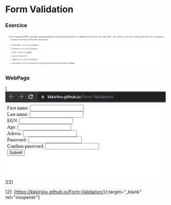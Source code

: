 # Form Validation
### Exercice

![header image](https://github.com/KKKirilov/Form-Validation/blob/master/FormValidationExercise.JPG)

### WebPage

[![1]][2]

[1]: https://github.com/KKKirilov/Form-Validation/blob/master/imagePage.JPG
[2]: (https://kkkirilov.github.io/Form-Validation/){:target="_blank" rel="noopener"}